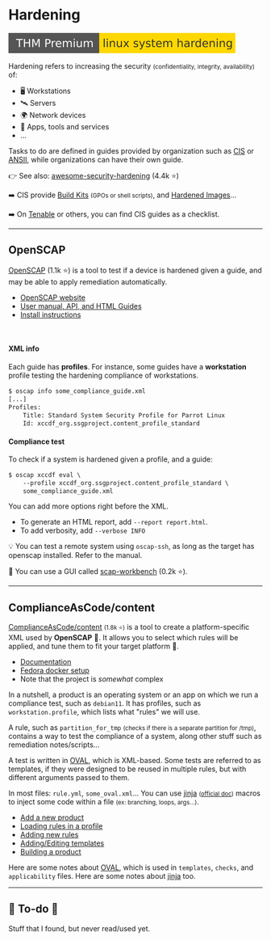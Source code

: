 # Hardening

[![linuxsystemhardening](../../cybersecurity/_badges/thmp/linuxsystemhardening.svg)](https://tryhackme.com/room/linuxsystemhardening)

<div class="row row-cols-md-2"><div>

Hardening refers to increasing the security <small>(confidentiality, integrity, availability)</small> of:

* 🖥️ Workstations
* 🛰️ Servers
* 🌍 Network devices
* 📂 Apps, tools and services
* ...
</div><div>

Tasks to do are defined in guides provided by organization such as [CIS](https://www.cisecurity.org/cis-benchmarks) or [ANSII](https://www.ssi.gouv.fr/uploads/2019/03/linux_configuration-en-v1.2.pdf), while organizations can have their own guide.

👉 See also: [awesome-security-hardening](https://github.com/decalage2/awesome-security-hardening) (4.4k ⭐)

➡️ CIS provide [Build Kits](https://learn.cisecurity.org/build-kits) <small>(GPOs or shell scripts)</small>, and [Hardened Images](https://www.cisecurity.org/cis-hardened-images)...

➡️ On [Tenable](https://www.tenable.com/audits) or others, you can find CIS guides as a checklist.
</div></div>

<hr class="sep-both">

## OpenSCAP

<div class="row row-cols-md-2"><div>

[OpenSCAP](https://github.com/OpenSCAP/openscap) (1.1k ⭐) is a tool to test if a device is hardened given a guide, and may be able to apply remediation automatically.

* [OpenSCAP website](https://www.open-scap.org/)
* [User manual, API, and HTML Guides](https://static.open-scap.org/)
* [Install instructions](openscap/install.md)

<br>

#### XML info

Each guide has **profiles**. For instance, some guides have a **workstation** profile testing the hardening compliance of workstations.

```shell!
$ oscap info some_compliance_guide.xml
[...]
Profiles:
    Title: Standard System Security Profile for Parrot Linux
    Id: xccdf_org.ssgproject.content_profile_standard
```
</div><div>

#### Compliance test

To check if a system is hardened given a profile, and a guide:

```shell!
$ oscap xccdf eval \
    --profile xccdf_org.ssgproject.content_profile_standard \
    some_compliance_guide.xml
```

You can add more options right before the XML.

* To generate an HTML report, add `--report report.html`.
* To add verbosity, add `--verbose INFO`

💡 You can test a remote system using `oscap-ssh`, as long as the target has openscap installed. Refer to the manual.

🚀 You can use a GUI called [scap-workbench](https://github.com/OpenSCAP/scap-workbench) (0.2k ⭐).
</div></div>

<hr class="sep-both">

## ComplianceAsCode/content

<div class="row row-cols-md-2"><div>

[ComplianceAsCode/content](https://github.com/ComplianceAsCode/content) <small>(1.8k ⭐)</small> is a tool to create a platform-specific XML used by **OpenSCAP** 🔎. It allows you to select which rules will be applied, and tune them to fit your target platform 🚀.

* [Documentation](https://complianceascode.readthedocs.io/en/latest/manual/developer/01_introduction.html)
* [Fedora docker setup](content/install.md)
* Note that the project is *somewhat* complex

In a nutshell, a product is an operating system or an app on which we run a compliance test, such as `debian11`. It has profiles, such as `workstation.profile`, which lists what "rules" we will use.

A rule, such as `partition_for_tmp` <small>(checks if there is a separate partition for /tmp)</small>, contains a way to test the compliance of a system, along other stuff such as remediation notes/scripts...
</div><div>

A test is written in [OVAL](https://ovalproject.github.io/getting-started/tutorial/), which is XML-based. Some tests are referred to as templates, if they were designed to be reused in multiple rules, but with different arguments passed to them. 

In most files: `rule.yml`, `some_oval.xml`... You can use [jinja](https://complianceascode.readthedocs.io/en/latest/jinja_macros/01-general.html) <small>([official doc](https://jinja.palletsprojects.com/en/3.0.x/))</small> macros to inject some code within a file <small>(ex: branching, loops, args...)</small>.

* [Add a new product](content/product.md)
* [Loading rules in a profile](content/profiles.md)
* [Adding new rules](content/rules.md)
* [Adding/Editing templates](content/templates.md)
* [Building a product](content/compilation.md)

Here are some notes about [OVAL](content/oval.md), which is used in `templates`, `checks`, and `applicability` files. Here are some notes about [jinja](content/jinja.md) too.

</div></div>

<hr class="sep-both">

## 👻 To-do 👻

Stuff that I found, but never read/used yet.

<div class="row row-cols-md-2"><div>
</div><div>
</div></div>